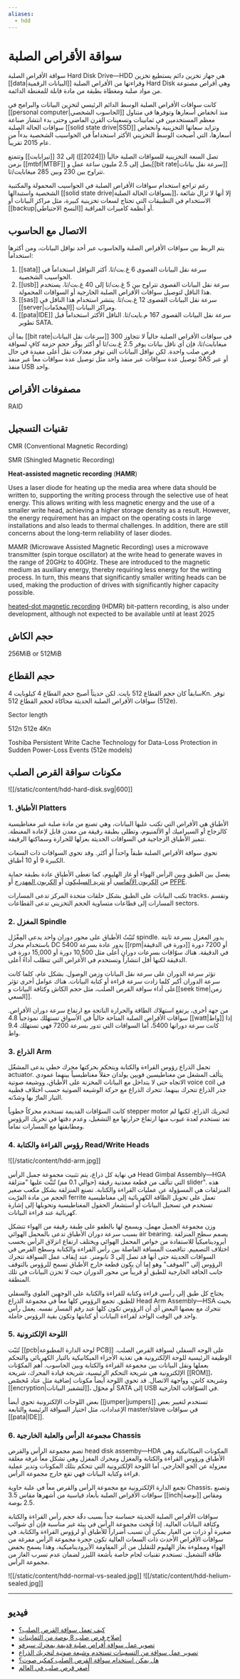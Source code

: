 ```yaml
---
aliases:
  - hdd
---
```

# سواقة الأقراص الصلبة

سواقة الأقراص الصلبة Hard Disk Drive&mdash;HDD هي جهاز تخزين دائم يستطيع تخزين [[data|البيانات الرقمية]] وقراءتها من الأقراص الصلبة Hard Disk وهي أقراص مصنوعة من مواد صلبة ومغطاة بطبقة من مادة قابلة للمغنطة الدائمة.

كانت سواقات الأقراص الصلبة الوسط الدائم الرئيسي لتخزين البيانات والبرامج في [[personal computer|الحاسوب الشخصي]] منذ انخفاض أسعارها وتوفرها في متناول معظم المستخدمين في ثمانينات وتسعينات القرن الماضي وحتى بدء انتشار صناعة سواقات الحالة الصلبة [[solid state drive|SSD]] وتزايد سعاتها التخزينية وانخفاض أسعارها، التي أصبحت الوسط التخزيني الأكثر استخداماً في الحواسيب الشخصية بدءاً من عام 2015 تقريباً.

تصل السعة التخزينية للسواقات الصلبة حالياً ([[2024]]) إلى 32 [[تيرابايت]] وتتمتع بزمن [[mtbf|MTBF]] يصل إلى 2.5 مليون ساعة عمل و[[bit rate|سرعة نقل بيانات]] تتراوح بين 230 وبين 285 ميغابايت/ثا.

رغم تراجع استخدام سواقات الأقراص الصلبة في الحواسيب المحمولة والمكتبية الشخصية واستبدالها [[solid state drive|بسواقات الحالة الصلبة]]، إلا أنها لا تزال شائعة الاستخدام في التطبيقات التي تحتاج لسعات تخزينية كبيرة، مثل مراكز البيانات أو [[backup|النسخ الاحتياطي]] أو أنظمة كاميرات المراقبة.

## الاتصال مع الحاسوب

يتم الربط بين سواقات الأقراص الصلبة والحاسوب عبر أحد نواقل البيانات، ومن أكثرها استخداماً:

1. [[sata]] سرعة نقل البيانات القصوى 6 غ.بت/ثا. أكثر النواقل استخداماً في الحواسيب الشخصية.
2. [[usb]] سرعة نقل البيانات القصوى تتراوح بين 5 غ.بت/ثا إلى 40 غ.بت/ثا. يستخدم هذا الناقل لتوصيل سواقات الأقراص الصلبة الخارجية أو السواقات المحمولة.
3. [[sas]] سرعة نقل البيانات القصوى 12 غ.بت/ثا. ينتشر استخدام هذا الناقل في [[server|المخدّمات]] ومراكز البيانات.
4. [[pata|IDE]] سرعة نقل البيانات القصوى 167 م.بايت/ثا. الناقل الأكثر استخداماً قبل تطوير SATA.

بما أن [[bit rate|سرعات نقل البيانات]] في سواقات الأقراص الصلبة حالياً لا تتجاوز 300 ميغابايت/ثا، فإن أي ناقل بيانات يوفر 2.5 غ.بت/ثا أو أكثر يوفّر حجم حزمة كافٍ لسواقة قرص صلب واحدة. لكن نواقل البيانات التي توفر معدلات نقل أعلى مفيدة في حال توصيل عدة سواقات عبر منفذ واحد مثل توصيل عدة سواقات معاً عبر منفذ SAS أو عبر منفذ USB واحد.

## مصفوفات الأقراص

RAID

## تقنيات التسجيل

CMR (Conventional Magnetic Recording)

SMR (Shingled Magnetic Recording)

**Heat-assisted magnetic recording** (**HAMR**)

Uses a laser diode for heating up the media area where data should be written to, supporting the writing process through the selective use of heat energy. This allows writing with less magnetic energy and the use of a smaller write head, achieving a higher storage density as a result. However, the energy requirement has an impact on the operating costs in large installations and also leads to thermal challenges. In addition, there are still concerns about the long-term reliability of laser diodes.

MAMR (Microwave Assisted Magnetic Recording)
uses a microwave transmitter (spin torque oscillator) at the write head to generate waves in the range of 20GHz to 40GHz. These are introduced to the magnetic medium as auxiliary energy, thereby requiring less energy for the writing process. In turn, this means that significantly smaller writing heads can be used, making the production of drives with significantly higher capacity possible.

[heated-dot magnetic recording](https://en.wikipedia.org/w/index.php?title=Heated-dot_magnetic_recording&action=edit&redlink=1 "Heated-dot magnetic recording (page does not exist)") (HDMR)
bit-pattern recording, is also under development, although not expected to be available until at least 2025

## حجم الكاش

256MiB or 512MiB

## حجم القطاع

سابقاً كان حجم القطاع 512 بايت. لكن حديثاً أصبح حجم القطاع 4 كيلوبايت 4Kn. توفر سواقات الأقراص الصلبة الحديثة محاكاة لحجم القطاع 512 (512e).

Sector length

512n
512e
4Kn

Toshiba Persistent Write Cache Technology for Data-Loss Protection in Sudden Power-Loss Events (512e models)

## مكونات سواقة القرص الصلب

![[/static/content/hdd-hard-disk.svg|600]]

### 1. الأطباق Platters

الأطباق هي الأقراص التي تكتب عليها البيانات، وهي تصنع من مادة صلبة غير مغناطيسية كالزجاج أو السيراميك أو الألمنيوم، وتطلى بطبقة رقيقة من معدن قابل لإعادة المغنطة. تتميز الأطباق الزجاجية في السواقات الحديثة بعزلها للحرارة وسماكتها الرقيقة.

تحوي سواقة الأقراص الصلبة طبقاً واحداً أو أكثر. وقد تحوي السواقات ذات السعات الكبيرة 9 أو 10 أطباق.

يفصل بين الطبق وبين الرأس الهواء أو غاز الهليوم، كما تغطى الأطباق عادة بطبقة حماية من [الكربون الألماسي](https://en.wikipedia.org/wiki/Diamond-like_carbon) أو [نتريد السيليكون](https://en.wikipedia.org/wiki/Silicon_nitride#:~:text=Silicon%20nitride%20is%20a%20chemical,refers%20to%20this%20specific%20composition.) أو [الكربون المهدرج](https://www.sciencedirect.com/topics/engineering/amorphous-hydrogenated-carbon) أو [PFPE](https://en.wikipedia.org/wiki/Perfluoropolyether).

تكتب البيانات على الطبق بشكل حلقات متحدة المركز تدعى المسارات tracks، وتقسم المسارات إلى قطاعات متساوية الحجم التخزيني تدعى القطاعات sectors.

### 2. المغزل Spindle

تُثبّتُ الأطباق على محور دوران واحد يدعى المِغْزَل spindle. يدور المغزل بسرعة ثابتة باستخدام محرك DC يدور عادة بسرعة 5400 [[rpm|دورة في الدقيقة]] أو 7200 دورة في الدقيقة. هناك سوّاقات بسرعات دوران أعلى مثل 10,500 دورة أو 15,000 دورة في الدقيقة لكنها أقل انتشاراً وتستخدم في الأغراض التي تتطلب أداءً أعلى.

تؤثر سرعة الدوران على سرعة نقل البيانات وزمن الوصول. بشكل عام، كلما كانت سرعة الدوران أكبر كلما زادت سرعة قراءة أو كتابة البيانات. هناك عوامل أخرى تؤثر على أداء سواقة القرص الصلب، مثل حجم الكاش وكثافة البيانات و[[seek time|زمن السعي]].

من جهة أخرى، يرتفع استهلاك الطاقة والحرارة الناتجة مع ارتفاع سرعة دوران الأقراص. سواقات الأقراص الصلبة المتاحة حالياً في الأسواق تستهلك نموذجياً 4.8 [[watt|واط]] إذا كانت سرعة دورانها 5400، أما السواقات التي تدور بسرعة 7200 فهي تستهلك 9.4 واط.

### 3. الذراع Arm

تحمل الذراع رؤوس القراءة والكتابة ويتحكم بحركتها محرك خطي يدعى المشغّل actuator. يتألف المشغل من مغناطيسين قويين يولدان حقلاً مغناطيسياً بينهما عمودي الاتجاه حتى لا يتداخل مع البيانات المخزنة على الأطباق، ووشيعة صوتية voice coil في جذر الذراع تتحرك بينهما. تتحرك الذراع مع حركة الوشيعة الصوتية حسب اختلاف قطبية التيار المارّ بها وشدّته.

كانت السوّاقات القديمة تستخدم محركاً خطوياً stepper motor لتحريك الذراع، لكنها لم تعد تستخدم لعدة عيوب منها ارتفاع حرارتها مع التشغيل، وعدم دقتها في تحريك الرؤوس ومطابقتها مع المسارات تماماً.

### 4. رؤوس القراءة والكتابة Read/Write Heads

![[/static/content/hdd-arm.jpg]]

في نهاية كل ذراع، يتم تثبيت مجموعة جمبل الرأس Head Gimbal Assembly&mdash;HGA التي تتألف من قطعة معدنية رقيقة (حوالي 0.1 مم) تُثبَّت عليها "منزلقة slider". هذه المنزلقات هي المسؤولة عن عمليات القراءة والكتابة. تصنع المنزلقة بشكل مكعب صغير الحجم من مادة الفرّيت ferrite تعمل على تحويل الطاقة الكهربائية إلى مغناطيسية تستخدم في تسجيل البيانات أو استشعار الحقول المغناطيسية وتحويلها إلى إشارة كهربائية عند قراءة البيانات.

وزن مجموعة الجمبل مهمل، ويسمح لها بالطفو على طبقة رقيقة من الهواء تتشكل بسبب سرعة دوران الأطباق تدعى بالمحمل الهوائي air bearing. يصمم سطح المنزلقة أيروديناميكياً للاستفادة من خواص المحمل الهوائي ويختلف ارتفاع انزلاق الرأس بحسب اختلاف التصميم. تناقصت المسافة الفاصلة بين رأس القراءة والكتابة وسطح القرص في السواقات الحديثة حتى أنها قد تصل إلى 3 نانومتر. عند إيقاف عمل السواقة تتحرك الرؤوس إلى "الموقف" وهو إما أن يكون قطعة خارج الأطباق تسمح للرؤوس بالتوقف جانب الحافة الخارجية للطبق أو قريباً من محور الدوران حيث لا تخزن البيانات في تلك المنطقة.

يحتاج كل طبق إلى رأسي قراءة وكتابة للقراءة والكتابة على الوجهين العلوي والسفلي للطبق. تجمع الرؤوس كلها معاً في مجموعة الذراع Head Arm Assembly&mdash;HSA بحيث تتحرك مع بعضها البعض أي أن الرؤوس تكون كلها عند رقم المسار نفسه. يعمل رأس واحد في الوقت الواحد لقراءة البيانات أو كتابتها وتكون بقية الرؤوس خاملة.

### 5. اللوحة الإلكترونية

تُثبّت [[pcb|لوحة الدارة المطبوعة PCB]] على الوجه السفلي لسواقة القرص الصلب. الوظيفة الرئيسية للوحة الإلكترونية هي تغذية الأجزاء الميكانيكية بالتيار الكهربائي والتحكم بعملها ونقل البيانات بين مجموعة القراءة والكتابة وبين الحاسوب. أهم المكوّنات الإلكترونية هي شريحة التحكم الرئيسية، شريحة قيادة المحرك، شريحة [[ROM]]، وشريحة كاش، وواجهة الاتصال. قد تحوي اللوحة أيضاً مكونات إضافية مثل عتاد مُخصّص [[encryption|لتشفير البيانات]]، أو محوّل SATA إلى USB في السوّاقات الخارجية.

بعض اللوحات الإلكترونية تحوي أيضاً [[jumper|jumpers]] تستخدم لتغيير بعض الإعدادات، مثل اختيار السواقة الرئيسة والتابعة master/slave في سواقات [[pata|IDE]].

### 6. مجموعة الرأس والعلبة الخارجية Chassis

تضم مجموعة الرأس والقرص head disk assemby&mdash;HDA المكونات الميكانيكية وهي الأطباق ورؤوس القراءة والكتابة والمغزل ومحرك المغزل وهي تشكل معاً غرفة مغلقة معزولة عن الجو الخارجي. أما اللوحة الإلكترونية التي تتحكم بتلك المكونات وتدير عملية قراءة وكتابة البيانات فهي تقع خارج مجموعة الرأس.

تجمع الدارة الإلكترونية مع مجموعة الرأس والقرص معاً في علبة حاوية Chassis، وتصنع سواقات الأقراص الصلبة بأبعاد قياسية من أشهرها مقاس 3.5 [[inch|بوصة]] ومقاس 2.5 بوصة.

سواقات الأقراص الصلبة الحديثة حساسة جداً بسبب دقّة حجم رأس القراءة والكتابة وكثافة البيانات العالية. إذا فُتِحت مجموعة الرأس في بيئة غير مناسبة فإن أي شوائب صغيرة أو ذرات من الغبار يمكن أن تسبب أضراراً للأطباق أو لرؤوس القراءة والكتابة. في سواقات الأقراص الأحدث ذات السعات العالية تكون حجرة مجموعة الرأس مفرغة من الهواء ومملوءة بغاز الهليوم للتقليل من أثر المقاومة الأيروديناميكية، وهذا يسمح بخفض طاقة التشغيل. تستخدم تقنيات لحام خاصة بأشعة الليزر لضمان عدم تسرب الغاز من مجموعة الرأس.

![[/static/content/hdd-normal-vs-sealed.jpg]]
![[/static/content/hdd-helium-sealed.jpg]]

---

## فيديو

- [كيف تعمل سواقة القرص الصلب؟](https://www.youtube.com/watch?v=wtdnatmVdIg)
- [إصلاح قرص صلب 8 بوصة من الثمانينات](https://www.youtube.com/watch?v=hbc6n3Ln3bM)
- [تصوير عمل سواقة أقراص صلبة قديمة بمحرك سيرفو](https://www.youtube.com/watch?v=GwpQrWSx8B4)
- [تصوير عمل سواقة من التسعينات تستخدم وشيعة صوتية لتحريك الذراع](https://www.youtube.com/shorts/8tOB5K95aRg)
- [هل يمكن استخدام سواقة القرص الصلب كمكبر صوت؟](https://youtu.be/L7GV-DgDZn4?si=2jtMyOCYaqAyEGCi&t=650)
- [أصغر قرص صلب في العالم](https://www.youtube.com/watch?v=p7_Zlkj4u4g)
